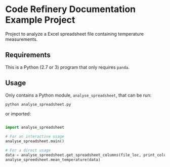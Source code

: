 
# Code Refinery Documentation Example Project

Project to analyze a Excel spreadsheet file containing temperature measurements.



## Requirements

This is a Python (2.7 or 3) program that only requires `panda`.


## Usage

Only contains a Python module, `analyse_spreadsheet`, that can be run:
```python
python analyse_spreadsheet.py
```

or imported:

```python

import analyse_spreadsheet

# For an interactive usage
analyse_spreadsheet.main()

# For a direct usage
data = analyse_spreedsheet.get_spreadsheet_columns(file_loc, print_columns=False)
analyse_spreedsheet.mean_temperature(data)
```


